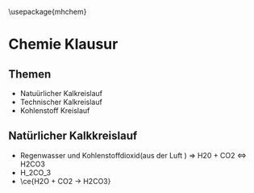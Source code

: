 \usepackage{mhchem}

# Chemie Klausur

## Themen
- Natuürlicher Kalkreislauf
- Technischer Kalkreislauf
- Kohlenstoff Kreislauf

## Natürlicher Kalkkreislauf
 - Regenwasser und Kohlenstoffdioxid(aus der Luft ) => H20 + CO2 <=> H2CO3
 - H_2CO_3
 - \ce{H2O + CO2 -> H2CO3}
    